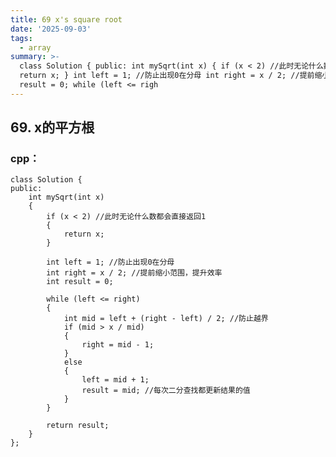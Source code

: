 ```yaml
---
title: 69 x's square root
date: '2025-09-03'
tags:
  - array
summary: >-
  class Solution { public: int mySqrt(int x) { if (x < 2) //此时无论什么数都会直接返回1 {
  return x; } int left = 1; //防止出现0在分母 int right = x / 2; //提前缩小范围，提升效率 int
  result = 0; while (left <= righ
---
```

## 69. x的平方根
### cpp：

    class Solution {
    public:
        int mySqrt(int x)
        {
            if (x < 2) //此时无论什么数都会直接返回1
            {
                return x;
            }
    
            int left = 1; //防止出现0在分母
            int right = x / 2; //提前缩小范围，提升效率
            int result = 0;
    
            while (left <= right)
            {
                int mid = left + (right - left) / 2; //防止越界
                if (mid > x / mid)
                {
                    right = mid - 1;
                }
                else
                {
                    left = mid + 1;
                    result = mid; //每次二分查找都更新结果的值
                }
            }
    
            return result;
        }
    };
